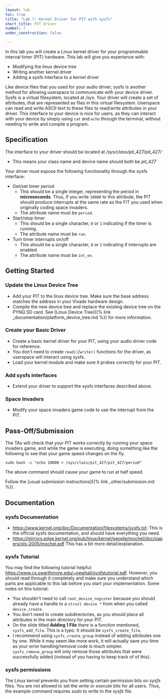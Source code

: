 ```yaml
---
layout: lab
toc: true
title: "Lab 7: Kernel Driver for PIT with sysfs"
short_title: PIT Driver
number: 7
under_construction: false

---
```


In this lab you will create a Linux kernel driver for your programmable interval timer (PIT) hardware.  This lab will give you experience with:
  * Modifying the linux device tree
  * Writing another kernel driver
  * Adding a sysfs interface to a kernel driver


Like device files that you used for your audio driver, sysfs is another method for allowing userspace to communicate with your device driver.  Sysfs is a virtual filesystem, located at */sys*.  Your driver will create a set of attributes, that are represented as files in this virtual filesystem.  Userspace can read and write ASCII text to these files to read/write attributes in your driver.   This interface to your device is nice for users, as they can interact with your device by simply using `cat` and `echo` through the terminal, without needing to write and compile a program.

## Specification 

The interface to your driver should be located at */sys/class/pit_427/pit_427/*
  * This means your class name and device name should both be *pit_427*

Your driver must expose the following functionality through the sysfs interface:
  * Get/set timer period
    * This should be a single integer, representing the period in **microseconds**.  Thus, if you write `10000` to this attribute, the PIT should produce interrupts at the same rate as the FIT you used when originally coding space invaders.
    * The attribute name must be `period`.
  * Start/stop timer
    * This should be a single character, `0` or `1` indicating if the timer is running.
    * The attribute name must be `run`.
  * Turn timer interrupts on/off
    * This should be a single character, `0` or `1` indicating if interrupts are enabled.
    * The attribute name must be `int_en`.




## Getting Started

### Update the Linux Device Tree 

  * Add your PIT to the linux device tree.  Make sure the base address matches the address in your Vivado hardware design.
  * Compile the new device tree and replace the existing device tree on the PYNQ SD card. See [Linux Device Tree]({% link _documentation/platform_device_tree.md %}) for more information.


### Create your Basic Driver 
  * Create a basic kernel driver for your PIT, using your audio driver code for reference.
  * You don't need to create `read()`/`write()` functions for the driver, as userspace will interact using sysfs.   
  * Load your kernel module and make sure it probes correctly for your PIT.


### Add sysfs interfaces

  * Extend your driver to support the sysfs interfaces described above.

### Space Invaders 
  * Modify your space invaders game code to use the interrupt from the PIT.



## Pass-Off/Submission
The TAs will check that your PIT works correctly by running your space invaders game, and while the game is executing, doing something like the following to see that your game speed changes on the fly.

```
sudo bash -c "echo 20000 > /sys/class/pit_427/pit_427/period"
```

The above command should cause your game to run at half speed.  


Follow the [usual submission instructions]({% link _other/submission.md %}).


## Documentation 

### sysfs Documentation
  * <https://www.kernel.org/doc/Documentation/filesystems/sysfs.txt>:  This is the official sysfs documentation, and should have everything you need.
  * <https://mirrors.edge.kernel.org/pub/linux/kernel/people/mochel/doc/papers/ols-2005/mochel.pdf>  This has a bit more detail/explanation.

###  sysfs Tutorial 
You may find the following tutorial helpful: <https://www.cs.swarthmore.edu/~newhall/sysfstutorial.pdf>. However, you should read through it completely and make sure you understand which parts are applicable to this lab before you start your implementation.  Some notes on this tutorial:
  * You shouldn't need to call `root_device_register` because you should already have a handle to a `struct device *` from when you called `device_create`.
  * You don't need to create subdirectories, as you should place all attributes in the main directory for your PIT.
  * On the slide titled **Adding 1 File** there is a function mentioned, `sysfs_add_file`.  This is a typo.  It should be `sysfs_create_file`.
  * I recommend using `sysfs_create_group` instead of adding attributes one by one.  While it may seem like more work, it will actually save you time as your error handling/removal code is much simpler. `sysfs_remove_group` will only remove those attributes that were successfully added (instead of you having to keep track of of this).


### sysfs permissions 

The Linux kernel prevents you from setting certain permission bits on *sysfs* files.  You are not allowed to set the *write* or *execute* bits for all users.  Thus, the example command requires *sudo* to write to the *sysfs* file.
